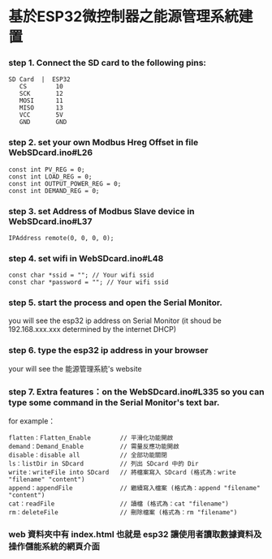# 基於ESP32微控制器之能源管理系統建置

### step 1. Connect the SD card to the following pins:
```
SD Card  |  ESP32
   CS        10
   SCK       12
   MOSI      11
   MISO      13
   VCC       5V
   GND       GND
```
### step 2. set your own Modbus Hreg Offset in file WebSDcard.ino#L26

```
const int PV_REG = 0;
const int LOAD_REG = 0;
const int OUTPUT_POWER_REG = 0;
const int DEMAND_REG = 0;
```

### step 3. set Address of Modbus Slave device in WebSDcard.ino#L37

```IPAddress remote(0, 0, 0, 0);```

### step 4. set wifi in WebSDcard.ino#L48

```
const char *ssid = ""; // Your wifi ssid
const char *password = ""; // Your wifi ssid
```

### step 5. start the process and open the Serial Monitor. 
you will see the esp32 ip address on Serial Monitor (it shoud be 192.168.xxx.xxx determined by the internet DHCP)

### step 6. type the esp32 ip address in your browser 
your will see the 能源管理系統's website

### step 7. Extra features：on the WebSDcard.ino#L335 so you can type some command in the Serial Monitor's text bar.

for example：

```
flatten：Flatten_Enable        // 平滑化功能開啟
demand：Demand_Enable          // 需量反應功能開啟
disable：disable all           // 全部功能關閉
ls：listDir in SDcard          // 列出 SDcard 中的 Dir
write：writeFile into SDcard   // 將檔案寫入 SDcard (格式為：write "filename" "content")
append：appendFile             // 繼續寫入檔案 (格式為：append "filename" "content")
cat：readFile                  // 讀檔 (格式為：cat "filename")
rm：deleteFile                 // 刪除檔案 (格式為：rm "filename")
```

### web 資料夾中有 index.html 也就是 esp32 讓使用者讀取數據資料及操作儲能系統的網頁介面
